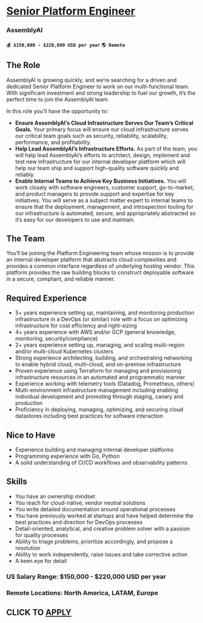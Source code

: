 # [Senior Platform Engineer](https://www.remotewlb.com/apply/senior-platform-engineer-116242)  
### AssemblyAI  
#### `💰 $150,000 - $220,000 USD per year` `🌎 Remote`  

## **The Role**

AssemblyAI is growing quickly, and we’re searching for a driven and dedicated Senior Platform Engineer to work on our multi-functional team. With significant investment and strong leadership to fuel our growth, it’s the perfect time to join the AssemblyAI team.

In this role you’ll have the opportunity to:

  * **Ensure AssemblyAI’s Cloud Infrastructure Serves Our Team’s Critical Goals.** Your primary focus will ensure our cloud infrastructure serves our critical team goals such as security, reliability, scalability, performance, and profitability.
  * **Help Lead AssemblyAI’s Infrastructure Efforts.** As part of the team, you will help lead AssemblyAI’s efforts to architect, design, implement and test new infrastructure for our internal developer platform which will help our team ship and support high-quality software quickly and reliably.
  * **Enable Internal Teams to Achieve Key Business Initiatives.** You will work closely with software engineers, customer support, go-to-market, and product managers to provide support and expertise for key initiatives. You will serve as a subject matter expert to internal teams to ensure that the deployment, management, and introspection tooling for our infrastructure is automated, secure, and appropriately abstracted so it’s easy for our developers to use and maintain.

## **The Team**

You’ll be joining the Platform Engineering team whose mission is to provide an internal developer platform that abstracts cloud complexities and provides a common interface regardless of underlying hosting vendor. This platform provides the raw building blocks to construct deployable software in a secure, compliant, and reliable manner.

## **Required Experience**

  * 5+ years experience setting up, maintaining, and monitoring production infrastructure in a DevOps (or similar) role with a focus on optimizing infrastructure for cost efficiency and right-sizing
  * 4+ years experience with AWS and/or GCP (general knowledge, monitoring, security/compliance)
  * 2+ years experience setting up, managing, and scaling multi-region and/or multi-cloud Kubernetes clusters
  * Strong experience architecting, building, and orchestrating networking to enable hybrid cloud, multi-cloud, and on-premise infrastructure
  * Proven experience using Terraform for managing and provisioning infrastructure resources in an automated and programmatic manner
  * Experience working with telemetry tools (Datadog, Prometheus, others)
  * Multi-environment infrastructure management including enabling individual development and promoting through staging, canary and production
  * Proficiency in deploying, managing, optimizing, and securing cloud datastores including best practices for software interaction

## **Nice to Have**

  * Experience building and managing internal developer platforms
  * Programming experience with Go, Python
  * A solid understanding of CI/CD workflows and observability patterns

## **Skills**

  * You have an ownership mindset
  * You reach for cloud-native, vendor neutral solutions
  * You write detailed documentation around operational processes
  * You have previously worked at startups and have helped determine the best practices and direction for DevOps processes
  * Detail-oriented, analytical, and creative problem solver with a passion for quality processes
  * Ability to triage problems, prioritize accordingly, and propose a resolution
  * Ability to work independently, raise issues and take corrective action
  * A keen eye for detail

### **US Salary Range: $150,000 - $220,000 USD per year**

### **Remote Locations: North America, LATAM, Europe**

  
## CLICK TO [APPLY](https://www.remotewlb.com/apply/senior-platform-engineer-116242)


